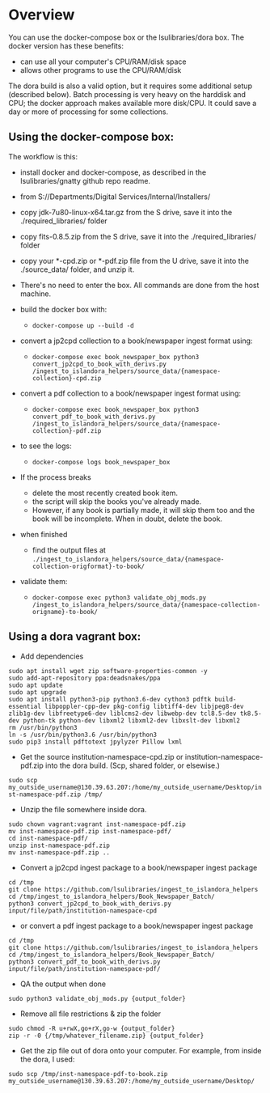 # Overview

You can use the docker-compose box or the lsulibraries/dora box.  The docker version has these benefits:

- can use all your computer's CPU/RAM/disk space 
- allows other programs to use the CPU/RAM/disk

The dora build is also a valid option, but it requires some additional setup (described below).  Batch processing is very heavy on the harddisk and CPU; the docker approach makes available more disk/CPU.  It could save a day or more of processing for some collections.

## Using the docker-compose box:

The workflow is this:

- install docker and docker-compose, as described in the lsulibraries/gnatty github repo readme.
- from S://Departments/Digital Services/Internal/Installers/ 
- copy jdk-7u80-linux-x64.tar.gz from the S drive, save it into the ./required_libraries/ folder
- copy fits-0.8.5.zip from the S drive, save it into the ./required_libraries/ folder
- copy your \*\-cpd.zip or \*\-pdf.zip file from the U drive, save it into the ./source_data/ folder, and unzip it.

- There's no need to enter the box.  All commands are done from the host machine.

- build the docker box with:

    - `docker-compose up --build -d`

- convert a jp2cpd collection to a book/newspaper ingest format using:

    - `docker-compose exec book_newspaper_box python3 convert_jp2cpd_to_book_with_derivs.py /ingest_to_islandora_helpers/source_data/{namespace-collection}-cpd.zip`

- convert a pdf collection to a book/newspaper ingest format using:

    - `docker-compose exec book_newspaper_box python3 convert_pdf_to_book_with_derivs.py /ingest_to_islandora_helpers/source_data/{namespace-collection}-pdf.zip`

- to see the logs:

    - `docker-compose logs book_newspaper_box`


- If the process breaks

    - delete the most recently created book item.
    - the script will skip the books you've already made.
    - However, if any book is partially made, it will skip them too and the book will be incomplete.  When in doubt, delete the book.

- when finished

    - find the output files at `./ingest_to_islandora_helpers/source_data/{namespace-collection-origformat}-to-book/`

- validate them:

    - `docker-compose exec python3 validate_obj_mods.py /ingest_to_islandora_helpers/source_data/{namespace-collection-origname}-to-book/`


## Using a dora vagrant box:

- Add dependencies

```
sudo apt install wget zip software-properties-common -y
sudo add-apt-repository ppa:deadsnakes/ppa
sudo apt update
sudo apt upgrade
sudo apt install python3-pip python3.6-dev cython3 pdftk build-essential libpoppler-cpp-dev pkg-config libtiff4-dev libjpeg8-dev zlib1g-dev libfreetype6-dev liblcms2-dev libwebp-dev tcl8.5-dev tk8.5-dev python-tk python-dev libxml2 libxml2-dev libxslt-dev libxml2
rm /usr/bin/python3
ln -s /usr/bin/python3.6 /usr/bin/python3
sudo pip3 install pdftotext jpylyzer Pillow lxml
```

- Get the source institution-namespace-cpd.zip or institution-namespace-pdf.zip into the dora build.  (Scp, shared folder, or elsewise.)

`sudo scp my_outside_username@130.39.63.207:/home/my_outside_username/Desktop/inst-namespace-pdf.zip /tmp/`

- Unzip the file somewhere inside dora.

```mkdir inst-namespace-pdf
sudo chown vagrant:vagrant inst-namespace-pdf.zip
mv inst-namespace-pdf.zip inst-namespace-pdf/
cd inst-namespace-pdf/
unzip inst-namespace-pdf.zip
mv inst-namespace-pdf.zip ..
```

- Convert a jp2cpd ingest package to a book/newspaper ingest package

```
cd /tmp
git clone https://github.com/lsulibraries/ingest_to_islandora_helpers
cd /tmp/ingest_to_islandora_helpers/Book_Newspaper_Batch/
python3 convert_jp2cpd_to_book_with_derivs.py input/file/path/institution-namespace-cpd
```

- or convert a pdf ingest package to a book/newspaper ingest package

```
cd /tmp
git clone https://github.com/lsulibraries/ingest_to_islandora_helpers
cd /tmp/ingest_to_islandora_helpers/Book_Newspaper_Batch/
python3 convert_pdf_to_book_with_derivs.py input/file/path/institution-namespace-pdf/
```

- QA the output when done

`sudo python3 validate_obj_mods.py {output_folder}`

- Remove all file restrictions & zip the folder

```
sudo chmod -R u+rwX,go+rX,go-w {output_folder}
zip -r -0 {/tmp/whatever_filename.zip} {output_folder}
```

- Get the zip file out of dora onto your computer.  For example, from inside the dora, I used:

`sudo scp /tmp/inst-namespace-pdf-to-book.zip my_outside_username@130.39.63.207:/home/my_outside_username/Desktop/ `
